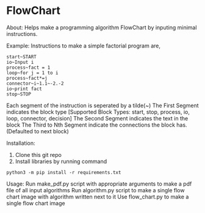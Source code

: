 # FlowChart

About:
Helps make a programming algorithm FlowChart by inputing minimal instructions.

Example: Instructions to make a simple factorial program are,
```
start~START
io~Input i
process~fact = 1
loop~for j = 1 to i
process~fact*=j
connector~i~1.1~-2.-2
io~print fact
stop~STOP
```

Each segment of the instruction is seperated by a tilde(~)
The First Segment indicates the block type [Supported Block Types: start, stop, process, io, loop, connector, decision]
The Second Segment indicates the text in the block
The Third to Nth Segment indicate the connections the block has. (Defaulted to next block)

Installation:
1. Clone this git repo
2. Install libraries by running command
```
python3 -m pip install -r requirements.txt
```

Usage:
Run make_pdf.py script with appropriate arguments to make a pdf file of all input algorithms
Run algorithm.py script to make a single flow chart image with algorithm written next to it
Use flow_chart.py to make a single flow chart image
